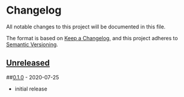 # Changelog
All notable changes to this project will be documented in this file.

The format is based on [Keep a Changelog](https://keepachangelog.com/en/1.0.0/),
and this project adheres to [Semantic Versioning](https://semver.org/spec/v2.0.0.html).

## [Unreleased]

##[0.1.0] - 2020-07-25
* initial release


[Unreleased]: https://github.com/syntro-opensource/bootbox/compare/0.1.0..master
[0.1.0]: https://github.com/syntro-opensource/bootbox/tree/0.1.0
